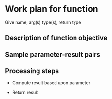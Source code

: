
# Work plan for function

Give name, arg(s) type(s), return type

## Description of function objective

## Sample parameter-result pairs

## Processing steps 

* Compute result based upon parameter

* Return result

